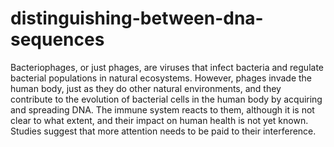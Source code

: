 # distinguishing-between-dna-sequences
Bacteriophages, or just phages, are viruses that infect bacteria and regulate bacterial populations in natural ecosystems. However, phages invade the human body, just as they do other natural environments, and they contribute to the evolution of bacterial cells in the human body by acquiring and spreading DNA. The immune system reacts to them, although it is not clear to what extent, and their impact on human health is not yet known. Studies suggest that more attention needs to be paid to their interference.
